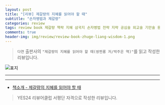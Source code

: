 ```yaml
---  
layout: post  
title: "[리뷰] 제갈량의 지혜를 읽어야 할 때"  
subtitle: "손자병법과 제갈량"  
categories: review 
tags: review book 제갈량 책략 지혜 삼국지 손자병법 전략 지략 공심술 외교술 기만술 용인술     
comments: true  
header-img: img/review/review-book-zhuge-liang-wisdom-1.png
---  
```

  
> `다연` 출판사의 `"제갈량의 지혜를 읽어야 할 때(쌍찐롱 저/박주은 역)"`를 읽고 작성한 리뷰입니다.  

![표지](https://theorydb.github.io/assets/img/review/review-book-zhuge-liang-wisdom-1.png)  

---



---

* [책소개 - 제갈량의 지혜를 읽어야 할 때](http://www.yes24.com/Product/Goods/102701385)

> YES24 리뷰어클럽 서평단 자격으로 작성한 리뷰입니다.



